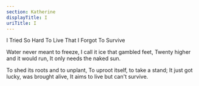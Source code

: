 ```yaml
---
section: Katherine
displayTitle: I
uriTitle: I
---
```


I Tried So Hard To Live That I Forgot To Survive

Water never meant to freeze,
I call it ice that gambled feet,
Twenty higher and it would run,
It only needs the naked sun.

To shed its roots and to unplant,
To uproot itself, to take a stand;
It just got lucky, was brought alive,
It aims to live but can't survive.
